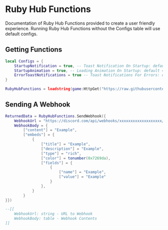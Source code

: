 # Ruby Hub Functions
Documentation of Ruby Hub Functions provided to create a user friendly experience.
Running Ruby Hub Functions without the Configs table will use default configs.

## Getting Functions
```lua
local Configs = {
    StartupNotification = true, -- Toast Notification On Startup: default = true
    StartupAnimation = true, -- Loading Animation On Startup: default = true
    ErrorToastNotifications = true -- Toast Notifications For Errors: default = false
}

RubyHubFunctions = loadstring(game:HttpGet("https://raw.githubusercontent.com/RubyScriptsOnTop/RubyHubFunctions/main/source"))(Configs)
```

## Sending A Webhook
```lua
ReturnedData = RubyHubFunctions.SendWebhook({
    WebhookUrl = "https://discord.com/api/webhooks/xxxxxxxxxxxxxxxxxxx/xxxxxxxxxxxxxxxxxxxxxxxxxxxxxxxxxxxxxxxxxxxx-xxxxxxxxxxxxxxxxxxxx_xx",
    WebhookBody = {
        ["content"] = "Example",
        ["embeds"] = {
            {
                ["title"] = "Example",
                ["description"] = "Example",
                ["type"] = "rich",
                ["color"] = tonumber(0x7269da),
                ["fields"] = {
                    {
                        ["name"] = "Example",
                        ["value"] = "Example"
                    }
                },
            }
        }
}})

--[[
    WebhookUrl: string - URL to Webhook
    WebhookBody: table - Webhook Contents
]]
```
